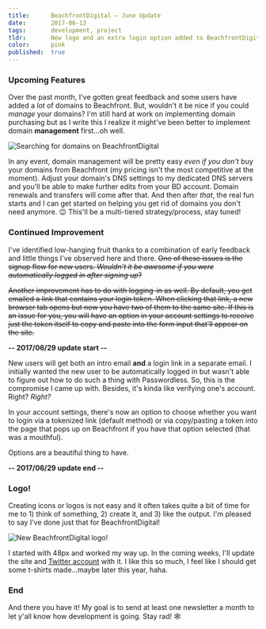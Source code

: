 ```yaml
---
title:      BeachfrontDigital — June Update
date:       2017-06-13
tags:       development, project
tldr:       New logo and an extra login option added to BeachfrontDigital.
color:      pink
published:  true
---
```


### Upcoming Features
Over the past month, I've gotten great feedback and some users have added a *lot* of domains to Beachfront. But, wouldn't it be nice if you could *manage* your domains? I'm still hard at work on implementing domain purchasing but as I write this I realize it might've been better to implement domain **management** first...oh well.

![Searching for domains on BeachfrontDigital](🖼02.png)

In any event, domain management will be pretty easy *even if you don't* buy your domains from Beachfront (my pricing isn't the most competitive at the moment). Adjust your domain's DNS settings to my dedicated DNS servers and you'll be able to make further edits from your BD account. Domain renewals and transfers will come after that. And then after *that*, the real fun starts and I can get started on helping you get rid of domains you don't need anymore. 😉 This'll be a multi-tiered strategy/process, stay tuned!

### Continued Improvement
I've identified low-hanging fruit thanks to a combination of early feedback and little things I've observed here and there. ~~One of these issues is the signup flow for new users. *Wouldn't it be awesome if you were automatically logged in after signing up*?~~

~~Another improvement has to do with logging-in as well. By default, you get emailed a link that contains your login token. When clicking that link, a new browser tab opens but now you have two of them to the same site. If this is an issue for you, you will have an option in your account settings to receive just the token itself to copy and paste into the form input that'll appear on the site.~~

**-- 2017/06/29 update start --**

New users will get both an intro email **and** a login link in a separate email. I initially wanted the new user to be automatically logged in but wasn't able to figure out how to do such a thing with Passwordless. So, this is the compromise I came up with. Besides, it's kinda like verifying one's account. Right? *Right?*

In your account settings, there's now an option to choose whether you want to login via a tokenized link (default method) or via copy/pasting a token into the page that pops up on Beachfront if you have that option selected (that was a mouthful).

Options are a beautiful thing to have.

**-- 2017/06/29 update end --**

### Logo!
Creating icons or logos is not easy and it often takes quite a bit of time for me to 1) think of something, 2) create it, and 3) like the output. I'm pleased to say I've done just that for BeachfrontDigital!

![New BeachfrontDigital logo!](🖼01.jpg)

I started with 48px and worked my way up. In the coming weeks, I'll update the site and [Twitter account](https://twitter.com/@BeachfrontD "BeachfrontDigital on Twitter") with it. I like this so much, I feel like I should get some t-shirts made...maybe later this year, haha.

### End
And there you have it! My goal is to send at least one newsletter a month to let y'all know how development is going. Stay rad! 🕸
